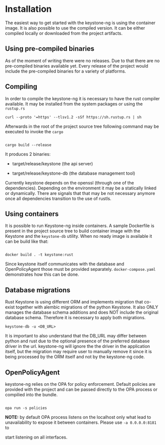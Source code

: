# Installation

The easiest way to get started with the keystone-ng is using the container
image. It is also possible to use the compiled version. It can be either
compiled locally or downloaded from the project artifacts.

## Using pre-compiled binaries

As of the moment of writing there were no releases. Due to that there are no
pre-compiled binaries available yet. Every release of the project would include
the pre-compiled binaries for a variety of platforms.

## Compiling

In order to compile the keystone-ng it is necessary to have the rust compiler
available. It may be installed from the system packages or using the
`rustup.rs`

```console
curl --proto '=https' --tlsv1.2 -sSf https://sh.rustup.rs | sh
```

Afterwards in the root of the project source tree following command may be
executed to invoke the `cargo`

```console

cargo build --release

```

It produces 2 binaries:

- target/release/keystone (the api server)

- target/release/keystone-db (the database management tool)

Currently keystone depends on the openssl (through one of the dependencies).
Depending on the environment it may be a statically linked or dynamically.
There are signals that that may be not necessary anymore once all dependencies
transition to the use of rustls.

## Using containers

It is possible to run Keystone-ng inside containers. A sample Dockerfile is
present in the project source tree to build container image with the Keystone
and the `keystone-db` utility. When no ready image is available it can be build
like that:

```console

docker build . -t keystone:rust

```

Since keystone itself communicates with the database and OpenPolicyAgent those
must be provided separately. `docker-compose.yaml` demonstrates how this can be
done.

## Database migrations

Rust Keystone is using different ORM and implements migration that co-exist
together with alembic migrations of the python Keystone. It also ONLY manages
the database schema additions and does NOT include the original database
schema. Therefore it is necessary to apply both migrations.

```console
keystone-db -u <DB_URL>
```

It is important to also understand that the DB_URL may differ between python
and rust due to the optional presence of the preferred database driver in the
url. keystone-ng will ignore the the driver in the application itself, but the
migration may require user to manually remove it since it is being processed by
the ORM itself and not by the keystone-ng code.

## OpenPolicyAgent

keystone-ng relies on the OPA for policy enforcement. Default policies are
provided with the project and can be passed directly to the OPA process or
compilied into the bundle.

```console

opa run -s policies

```

**NOTE:** by default OPA process listens on the localhost only what lead to
unavailability to expose it between containers. Please use `-a 0.0.0.0:8181` to

start listening on all interfaces.
